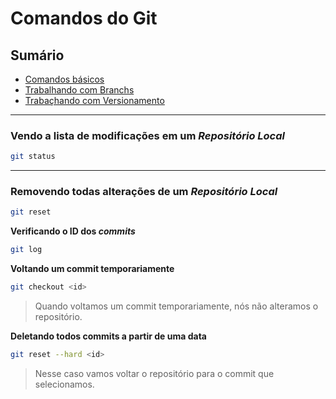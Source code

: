 # Comandos do Git

## Sumário

- [Comandos básicos](./basico_git.md)
- [Trabalhando com Branchs](./trabalhando_com_branchs.md)
- [Trabaçhando com Versionamento]()




---

### Vendo a lista de modificações em um *Repositório Local*

```bash
git status
```

---

### Removendo todas alterações de um *Repositório Local*

```bash
git reset
```

**Verificando o ID dos *commits***

```bash
git log
```

**Voltando um commit temporariamente**

```bash
git checkout <id>
```

> Quando voltamos um commit temporariamente, nós não alteramos o repositório.


**Deletando todos commits a partir de uma data**

```bash
git reset --hard <id>
```

> Nesse caso vamos voltar o repositório para o commit que selecionamos.

